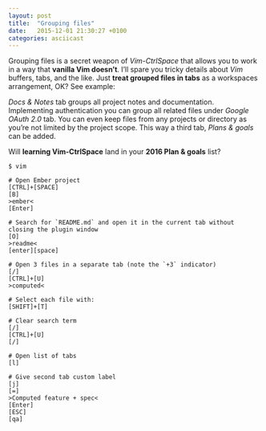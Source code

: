 ```yaml
---
layout: post
title:  "Grouping files"
date:   2015-12-01 21:30:27 +0100
categories: asciicast
---
```


<div class='asciicast-wrapper'>
    <script type="text/javascript" src="https://asciinema.org/a/30059.js" id="asciicast-30059" async>
    </script>
</div>

<!-- more -->

Grouping files is a secret weapon of *Vim-CtrlSpace* that allows you to work in
a way that **vanilla Vim doesn’t**. I’ll spare you tricky details about *Vim*
buffers, tabs, and the like. Just **treat grouped files in tabs** as
a workspaces arrangement, OK? See example:

*Docs & Notes* tab groups all project notes and documentation.  Implementing
authentication you can group all related files under *Google OAuth 2.0* tab.
You can even keep files from any projects or directory as you’re not limited by
the project scope. This way a third tab, *Plans & goals* can be added. 

Will **learning Vim-CtrlSpace** land in your **2016 Plan & goals** list?

```console
$ vim

# Open Ember project
[CTRL]+[SPACE]
[B]
>ember<
[Enter]

# Search for `README.md` and open it in the current tab without closing the plugin window
[O]
>readme<
[enter][space]

# Open 3 files in a separate tab (note the `+3` indicator)
[/]
[CTRL]+[U]
>computed<

# Select each file with:
[SHIFT]+[T]

# Clear search term
[/]
[CTRL]+[U]
[/]

# Open list of tabs
[l]

# Give second tab custom label
[j]
[=]
>Computed feature + spec<
[Enter]
[ESC]
[qa]
```
